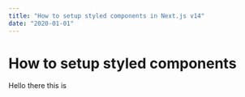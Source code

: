 ```yaml
---
title: "How to setup styled components in Next.js v14"
date: "2020-01-01"
---
```


# How to setup styled components

Hello there this is
